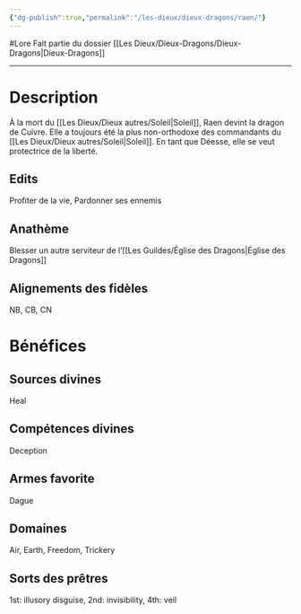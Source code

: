 ```yaml
---
{"dg-publish":true,"permalink":"/les-dieux/dieux-dragons/raen/"}
---
```


#Lore
Fait partie du dossier [[Les Dieux/Dieux-Dragons/Dieux-Dragons\|Dieux-Dragons]]

-------

# Description
À la mort du [[Les Dieux/Dieux autres/Soleil\|Soleil]], Raen devint la dragon de Cuivre. Elle a toujours été la plus non-orthodoxe des commandants du [[Les Dieux/Dieux autres/Soleil\|Soleil]]. En tant que Déesse, elle se veut protectrice de la liberté.
## Edits
Profiter de la vie, Pardonner ses ennemis
## Anathème
Blesser un autre serviteur de l’[[Les Guildes/Église des Dragons\|Église des Dragons]]
## Alignements des fidèles
NB, CB, CN
# Bénéfices
## Sources divines
Heal
## Compétences divines
Deception
## Armes favorite
Dague
## Domaines
Air, Earth, Freedom, Trickery
## Sorts des prêtres
1st: illusory disguise, 2nd: invisibility, 4th: veil